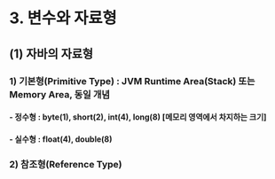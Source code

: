# 3. 변수와 자료형<br>
## (1) 자바의 자료형
### 1) 기본형(Primitive Type) : JVM Runtime Area(Stack) 또는 Memory Area, 동일 개념<br>
#### - 정수형 : byte(1), short(2), int(4), long(8) [메모리 영역에서 차지하는 크기]
#### - 실수형 : float(4), double(8)

### 2) 참조형(Reference Type)<br>